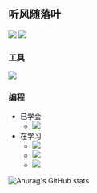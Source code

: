 ## 听风随落叶
![](https://img.shields.io/badge/%E5%B8%B8%E7%94%A8%E7%B3%BB%E7%BB%9F-CentOS-yellow)
![](https://img.shields.io/badge/%E5%B8%B8%E7%94%A8%E7%B3%BB%E7%BB%9F-Ubuntu-yellow)

### 工具

![](https://img.shields.io/badge/%E5%86%99%E4%BD%9C%E5%B7%A5%E5%85%B7-VSCode-blue)

### 编程

- 已学会
  - ![](https://img.shields.io/badge/%E7%BC%96%E7%A8%8B%E8%AF%AD%E8%A8%80-Shell-brightgreen)
- 在学习
  - ![](https://img.shields.io/badge/%E7%BC%96%E7%A8%8B%E8%AF%AD%E8%A8%80-Python-brightgreen)
  - ![](https://img.shields.io/badge/%E7%BC%96%E7%A8%8B%E8%AF%AD%E8%A8%80-Java-brightgreen)
  - ![](https://img.shields.io/badge/%E7%BC%96%E7%A8%8B%E8%AF%AD%E8%A8%80-Go-brightgreen)




![Anurag's GitHub stats](https://github-readme-stats.vercel.app/api?username=WinterChocolates&show_icons=true&theme=radical)
